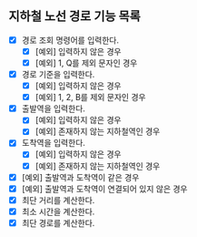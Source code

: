 ## 지하철 노선 경로 기능 목록

- [X] 경로 조회 명령어를 입력한다.
  - [X] [예외] 입력하지 않은 경우
  - [X] [예외] 1, Q를 제외 문자인 경우
- [X] 경로 기준을 입력한다.
  - [X] [예외] 입력하지 않은 경우 
  - [X] [예외] 1, 2, B를 제외 문자인 경우
- [X] 출발역을 입력한다.
  - [X] [예외] 입력하지 않은 경우
  - [X] [예외] 존재하지 않는 지하철역인 경우
- [X] 도착역을 입력한다.
  - [X] [예외] 입력하지 않은 경우
  - [X] [예외] 존재하지 않는 지하철역인 경우
- [X] [예외] 출발역과 도착역이 같은 경우
- [X] [예외] 출발역과 도착역이 연결되어 있지 않은 경우
- [X] 최단 거리를 계산한다.
- [X] 최소 시간을 계산한다.
- [X] 최단 경로를 계산한다.